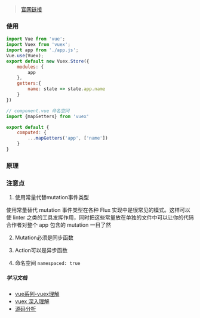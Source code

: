 > [官网链接](https://vuex.vuejs.org/zh/guide/)

### 使用
```js
import Vue from 'vue';
import Vuex from 'vuex';
import app from './app.js';
Vue.use(Vuex);
export default new Vuex.Store({
    modules: {
        app
    },
    getters:{
        name: state => state.app.name
    }
})

// component.vue 命名空间
import {mapGetters} from 'vuex'

export default {
    computed: {
        ...mapGetters('app', ['name'])
    }
}
```

### 原理



### 注意点

1. 使用常量代替mutation事件类型

使用常量替代 mutation 事件类型在各种 Flux 实现中是很常见的模式。这样可以使 linter 之类的工具发挥作用，同时把这些常量放在单独的文件中可以让你的代码合作者对整个 app 包含的 mutation 一目了然

2. Mutation必须是同步函数

3. Action可以是异步函数

4. 命名空间 `namespaced: true`

##### 学习文档

* [vue系列-vuex理解](https://juejin.im/post/5d500d0de51d453b5c121890)
* [vuex 深入理解](https://www.cnblogs.com/mengfangui/p/9146290.html)
* [源码分析](https://tech.meituan.com/2017/04/27/vuex-code-analysis.html)


